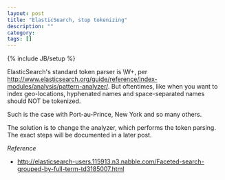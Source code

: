 ```yaml
---
layout: post
title: "ElasticSearch, stop tokenizing"
description: ""
category: 
tags: []
---
```

{% include JB/setup %}

ElasticSearch's standard token parser is \W+, per http://www.elasticsearch.org/guide/reference/index-modules/analysis/pattern-analyzer/. But oftentimes, like when you want to index geo-locations, hyphenated names and space-separated names should NOT be tokenized.

Such is the case with Port-au-Prince, New York and so many others.

The solution is to change the analyzer, which performs the token parsing. The exact
steps will be documented in a later post.

    
*Reference*

* http://elasticsearch-users.115913.n3.nabble.com/Faceted-search-grouped-by-full-term-td3185007.html

